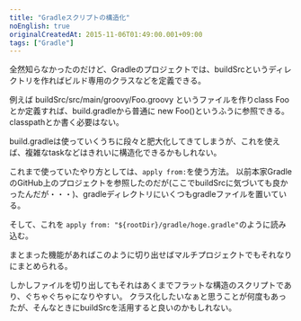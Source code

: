 ```yaml
---
title: "Gradleスクリプトの構造化"
noEnglish: true
originalCreatedAt: 2015-11-06T01:49:00.001+09:00
tags: ["Gradle"]
---
```

全然知らなかったのだけど、Gradleのプロジェクトでは、buildSrcというディレクトリを作ればビルド専用のクラスなどを定義できる。
<!--more-->
例えば buildSrc/src/main/groovy/Foo.groovy というファイルを作りclass Fooとか定義すれば、build.gradleから普通に new Foo()というふうに参照できる。
classpathとか書く必要はない。

build.gradleは使っていくうちに段々と肥大化してきてしまうが、これを使えば、複雑なtaskなどはきれいに構造化できるかもしれない。

これまで使っていたやり方としては、`apply from:`を使う方法。
以前本家GradleのGitHub上のプロジェクトを参照したのだが(ここでbuildSrcに気づいても良かったんだが・・・)、gradleディレクトリにいくつもgradleファイルを置いている。

そして、これを `apply from: "${rootDir}/gradle/hoge.gradle"`のように読み込む。

まとまった機能があればこのように切り出せばマルチプロジェクトでもそれなりにまとめられる。

しかしファイルを切り出してもそれはあくまでフラットな構造のスクリプトであり、ぐちゃぐちゃになりやすい。
クラス化したいなぁと思うことが何度もあったが、そんなときにbuildSrcを活用すると良いのかもしれない。
